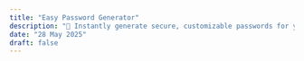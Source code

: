 ```yaml
---
title: "Easy Password Generator"
description: "🔐 Instantly generate secure, customizable passwords for your accounts and projects — with options for length, character sets, and complexity to suit your needs!"
date: "28 May 2025"
draft: false
---
```

